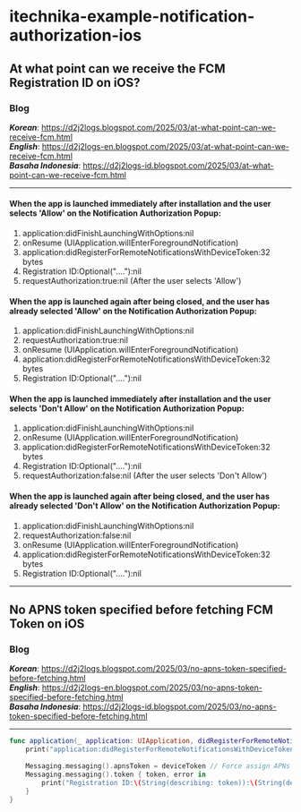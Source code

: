 # itechnika-example-notification-authorization-ios
## At what point can we receive the FCM Registration ID on iOS?

### Blog  
***Korean***: https://d2j2logs.blogspot.com/2025/03/at-what-point-can-we-receive-fcm.html  
***English***: https://d2j2logs-en.blogspot.com/2025/03/at-what-point-can-we-receive-fcm.html  
***Basaha Indonesia***: https://d2j2logs-id.blogspot.com/2025/03/at-what-point-can-we-receive-fcm.html  

***

#### When the app is launched immediately after installation and the user selects 'Allow' on the Notification Authorization Popup:  
1. application:didFinishLaunchingWithOptions:nil
2. onResume (UIApplication.willEnterForegroundNotification)
3. application:didRegisterForRemoteNotificationsWithDeviceToken:32 bytes
4. Registration ID:Optional("...."):nil
5. requestAuthorization:true:nil (After the user selects 'Allow')

#### When the app is launched again after being closed, and the user has already selected 'Allow' on the Notification Authorization Popup:  
1. application:didFinishLaunchingWithOptions:nil
2. requestAuthorization:true:nil
3. onResume (UIApplication.willEnterForegroundNotification)
4. application:didRegisterForRemoteNotificationsWithDeviceToken:32 bytes
5. Registration ID:Optional("...."):nil

#### When the app is launched immediately after installation and the user selects 'Don't Allow' on the Notification Authorization Popup:  
1. application:didFinishLaunchingWithOptions:nil
2. onResume (UIApplication.willEnterForegroundNotification)
3. application:didRegisterForRemoteNotificationsWithDeviceToken:32 bytes
4. Registration ID:Optional("...."):nil
5. requestAuthorization:false:nil (After the user selects 'Don't Allow')

#### When the app is launched again after being closed, and the user has already selected 'Don't Allow' on the Notification Authorization Popup:  
1. application:didFinishLaunchingWithOptions:nil
2. requestAuthorization:false:nil
3. onResume (UIApplication.willEnterForegroundNotification)
4. application:didRegisterForRemoteNotificationsWithDeviceToken:32 bytes
5. Registration ID:Optional("...."):nil

***

## No APNS token specified before fetching FCM Token on iOS

### Blog  
***Korean***: https://d2j2logs.blogspot.com/2025/03/no-apns-token-specified-before-fetching.html  
***English***: https://d2j2logs-en.blogspot.com/2025/03/no-apns-token-specified-before-fetching.html  
***Basaha Indonesia***: https://d2j2logs-id.blogspot.com/2025/03/no-apns-token-specified-before-fetching.html  

***

```swift
func application(_ application: UIApplication, didRegisterForRemoteNotificationsWithDeviceToken deviceToken: Data) {
    print("application:didRegisterForRemoteNotificationsWithDeviceToken:\(deviceToken)")
    
    Messaging.messaging().apnsToken = deviceToken // Force assign APNs token
    Messaging.messaging().token { token, error in
        print("Registration ID:\(String(describing: token)):\(String(describing: error))")
    }
}
```
